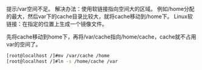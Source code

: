 提示/var空间不足。
解决办法：使用软链接指向空间大的区域。
例如/home分配的最大，然后var下的cache目录比较大，就将cache移动到/home下。
Linux软链接：在指定的位置上生成一个镜像文件。

先将cache移动到home下，再将/var/cache指向/home/cache，cache就不占用var的空间了。

```sh
[root@localhost /]#mv /var/cache /home
[root@localhost /]#ln -s /home/cache /var
```